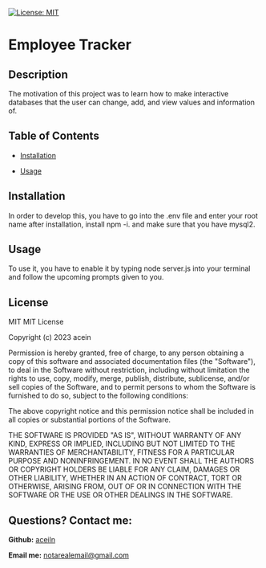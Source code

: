 [![License: MIT](https://img.shields.io/badge/License-MIT-yellow.svg)](https://opensource.org/licenses/MIT)
# Employee Tracker
## Description
The motivation of this project was to learn how to make interactive databases that the user can change, add, and view  values and information of.
## Table of Contents

- [Installation](#installation)

- [Usage](#usage)
## Installation
In order to develop this, you have to go into the .env file and enter your root name after installation, install npm -i. and make sure that you have mysql2. 
## Usage
To use it, you have to enable it by typing node server.js into your terminal and follow the upcoming prompts given to you.

## License
MIT
MIT License

Copyright (c) 2023 acein

Permission is hereby granted, free of charge, to any person obtaining a copy of this software and associated documentation files (the "Software"), to deal in the Software without restriction, including without limitation the rights to use, copy, modify, merge, publish, distribute, sublicense, and/or sell copies of the Software, and to permit persons to whom the Software is furnished to do so, subject to the following conditions:

The above copyright notice and this permission notice shall be included in all copies or substantial portions of the Software.

THE SOFTWARE IS PROVIDED "AS IS", WITHOUT WARRANTY OF ANY KIND, EXPRESS OR IMPLIED, INCLUDING BUT NOT LIMITED TO THE WARRANTIES OF MERCHANTABILITY, FITNESS FOR A PARTICULAR PURPOSE AND NONINFRINGEMENT. IN NO EVENT SHALL THE AUTHORS OR COPYRIGHT HOLDERS BE LIABLE FOR ANY CLAIM, DAMAGES OR OTHER LIABILITY, WHETHER IN AN ACTION OF CONTRACT, TORT OR OTHERWISE, ARISING FROM, OUT OF OR IN CONNECTION WITH THE SOFTWARE OR THE USE OR OTHER DEALINGS IN THE SOFTWARE.
## Questions? Contact me:
**Github:** [aceiln](https://github.com/acein)

**Email me:** notarealemail@gmail.com